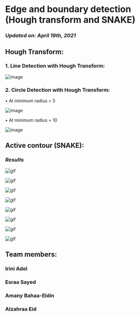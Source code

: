 # Edge and boundary detection (Hough transform and SNAKE)
### *Updated on: April 19th, 2021*

## Hough Transform:
### 1. Line Detection with Hough Transform:
![image](Images&Gifs/1.png)

### 2. Circle Detection with Hough Transform:
• At minimum radius = 5

![image](Images&Gifs/2.png)

• At minimum radius = 10

![image](Images&Gifs/3.png)

## Active contour (SNAKE):
### *Results*
![gif](Images&Gifs/1.gif)

![gif](Images&Gifs/2.gif)

![gif](Images&Gifs/3.gif)

![gif](Images&Gifs/4.gif)

![gif](Images&Gifs/5.gif)

![gif](Images&Gifs/6.gif)

![gif](Images&Gifs/7.gif)

![gif](Images&Gifs/8.gif)

## Team members:
### Irini Adel
### Esraa Sayed
### Amany Bahaa-Eldin
### Alzahraa Eid